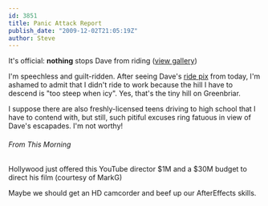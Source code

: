 ```yaml
---
id: 3851
title: Panic Attack Report
publish_date: "2009-12-02T21:05:19Z"
author: Steve
---
```

  
It's official: **nothing** stops Dave from riding ([view gallery](http://picasaweb.google.com/flagstafffrenzy/DaveRidesFlagInDeepSnow))

I'm speechless and guilt-ridden. After seeing Dave's [ride pix](http://picasaweb.google.com/flagstafffrenzy/DaveRidesFlagInDeepSnow) from today, I'm ashamed to admit that I didn't ride to work because the hill I have to descend is "too steep when icy". Yes, that's the tiny hill on Greenbriar.

I suppose there are also freshly-licensed teens driving to high school that I have to contend with, but still, such pitiful excuses ring fatuous in view of Dave's escapades. I'm not worthy!

###### From This Morning

  
Hollywood just offered this YouTube director $1M and a $30M budget to direct his film (courtesy of MarkG)

Maybe we should get an HD camcorder and beef up our AfterEffects skills.
